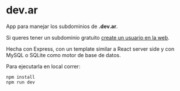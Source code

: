 dev.ar
======

App para manejar los subdominios de **.dev.ar**.

Si queres tener un subdominio gratuito [create un usuario en la web](https://dev.ar).

Hecha con Express, con un template similar a React server side 
y con MySQL o SQLite como motor de base de datos.

Para ejecutarla en local correr:

```
npm install
npm run dev
```
